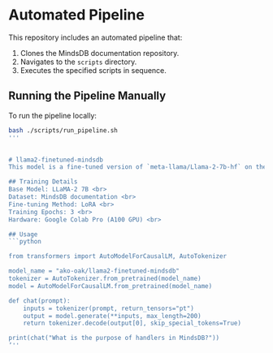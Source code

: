 # Automated Pipeline

This repository includes an automated pipeline that:

1. Clones the MindsDB documentation repository.
2. Navigates to the `scripts` directory.
3. Executes the specified scripts in sequence.

## Running the Pipeline Manually

To run the pipeline locally:

```bash
bash ./scripts/run_pipeline.sh
'''


# llama2-finetuned-mindsdb
This model is a fine-tuned version of `meta-llama/Llama-2-7b-hf` on the MindsDB documentation dataset.

## Training Details
Base Model: LLaMA-2 7B <br> 
Dataset: MindsDB documentation <br> 
Fine-tuning Method: LoRA <br> 
Training Epochs: 3 <br> 
Hardware: Google Colab Pro (A100 GPU) <br> 

## Usage
```python

from transformers import AutoModelForCausalLM, AutoTokenizer

model_name = "ako-oak/llama2-finetuned-mindsdb"
tokenizer = AutoTokenizer.from_pretrained(model_name)
model = AutoModelForCausalLM.from_pretrained(model_name)

def chat(prompt):
    inputs = tokenizer(prompt, return_tensors="pt")
    output = model.generate(**inputs, max_length=200)
    return tokenizer.decode(output[0], skip_special_tokens=True)

print(chat("What is the purpose of handlers in MindsDB?"))
’''